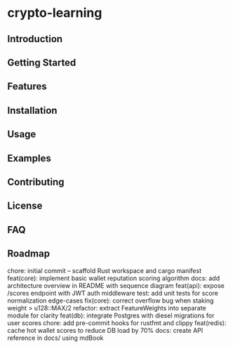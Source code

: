 # crypto-learning
## Introduction
## Getting Started  
## Features
## Installation
## Usage
## Examples
## Contributing
## License
## FAQ
## Roadmap
chore: initial commit – scaffold Rust workspace and cargo manifest
feat(core): implement basic wallet reputation scoring algorithm
docs: add architecture overview in README with sequence diagram
feat(api): expose /scores endpoint with JWT auth middleware
test: add unit tests for score normalization edge-cases
fix(core): correct overflow bug when staking weight > u128::MAX/2
refactor: extract FeatureWeights into separate module for clarity
feat(db): integrate Postgres with diesel migrations for user scores
chore: add pre-commit hooks for rustfmt and clippy
feat(redis): cache hot wallet scores to reduce DB load by 70%
docs: create API reference in docs/ using mdBook
